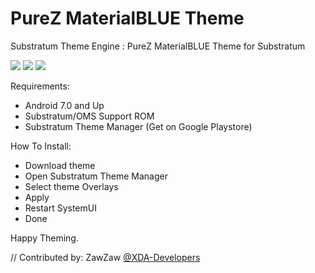 # PureZ MaterialBLUE Theme

Substratum Theme Engine : PureZ MaterialBLUE Theme for Substratum

<img src="https://s20.postimg.org/kjqdjm2e5/Pureview1.png" />

<img src="https://s20.postimg.org/tc7c7anj1/Pureview2.png" />

<img src="https://s20.postimg.org/kigfq70kd/Pureview3.png" />


Requirements:
 - Android 7.0 and Up
 - Substratum/OMS Support ROM
 - Substratum Theme Manager (Get on Google Playstore)

 How To Install:
 - Download theme
 - Open Substratum Theme Manager
 - Select theme Overlays
 - Apply
 - Restart SystemUI
 - Done

Happy Theming.

// Contributed by: ZawZaw [@XDA-Developers](https://forum.xda-developers.com/member.php?u=7581611)
